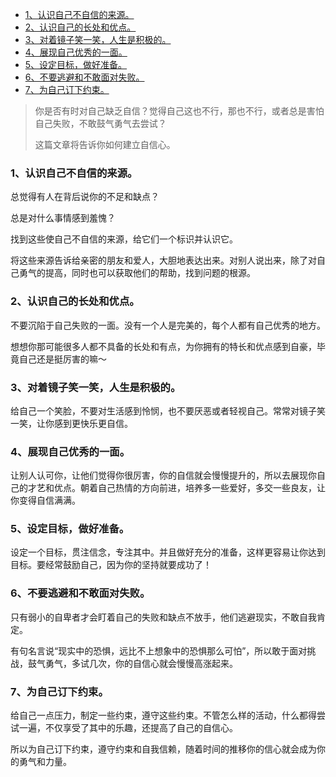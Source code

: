 

- [1、认识自己不自信的来源。](#1认识自己不自信的来源)
- [2、认识自己的长处和优点。](#2认识自己的长处和优点)
- [3、对着镜子笑一笑，人生是积极的。](#3对着镜子笑一笑人生是积极的)
- [4、展现自己优秀的一面。](#4展现自己优秀的一面)
- [5、设定目标，做好准备。](#5设定目标做好准备)
- [6、不要逃避和不敢面对失败。](#6不要逃避和不敢面对失败)
- [7、为自己订下约束。](#7为自己订下约束)


> 你是否有时对自己缺乏自信？觉得自己这也不行，那也不行，或者总是害怕自己失败，不敢鼓气勇气去尝试？
>
> 这篇文章将告诉你如何建立自信心。


### 1、认识自己不自信的来源。

总觉得有人在背后说你的不足和缺点？

总是对什么事情感到羞愧？

找到这些使自己不自信的来源，给它们一个标识并认识它。

将这些来源告诉给亲密的朋友和爱人，大胆地表达出来。对别人说出来，除了对自己勇气的提高，同时也可以获取他们的帮助，找到问题的根源。

### 2、认识自己的长处和优点。

不要沉陷于自己失败的一面。没有一个人是完美的，每个人都有自己优秀的地方。

想想你那可能很多人都不具备的长处和有点，为你拥有的特长和优点感到自豪，毕竟自己还是挺厉害的嘛～


### 3、对着镜子笑一笑，人生是积极的。

给自己一个笑脸，不要对生活感到怜悯，也不要厌恶或者轻视自己。常常对镜子笑一笑，让你感到更快乐更自信。


### 4、展现自己优秀的一面。

让别人认可你，让他们觉得你很厉害，你的自信就会慢慢提升的，所以去展现你自己的才艺和优点。朝着自己热情的方向前进，培养多一些爱好，多交一些良友，让你变得自信满满。


### 5、设定目标，做好准备。

设定一个目标，贯注信念，专注其中。并且做好充分的准备，这样更容易让你达到目标。要经常鼓励自己，因为你的坚持就要成功了！


### 6、不要逃避和不敢面对失败。

只有弱小的自卑者才会盯着自己的失败和缺点不放手，他们逃避现实，不敢自我肯定。

有句名言说“现实中的恐惧，远比不上想象中的恐惧那么可怕”，所以敢于面对挑战，鼓气勇气，多试几次，你的自信心就会慢慢高涨起来。


### 7、为自己订下约束。

给自己一点压力，制定一些约束，遵守这些约束。不管怎么样的活动，什么都得尝试一遍，不仅享受了其中的乐趣，还提高了自己的自信心。

所以为自己订下约束，遵守约束和自我信赖，随着时间的推移你的信心就会成为你的勇气和力量。

